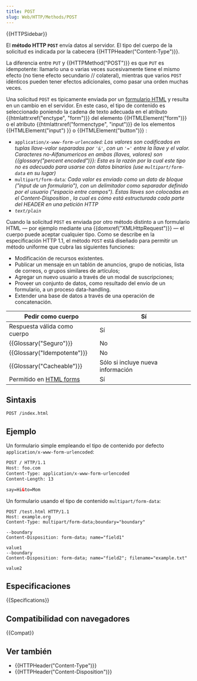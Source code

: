 ```yaml
---
title: POST
slug: Web/HTTP/Methods/POST
---
```


{{HTTPSidebar}}

El **método HTTP `POST`** envía datos al servidor. El tipo del cuerpo de la solicitud es indicada por la cabecera {{HTTPHeader("Content-Type")}}.

La diferencia entre `PUT` y {{HTTPMethod("POST")}} es que `PUT` es idempotente: llamarlo una o varias veces sucesivamente tiene el mismo efecto (no tiene efecto secundario // colateral), mientras que varios `POST` idénticos pueden tener efectos adicionales, como pasar una orden muchas veces.

Una solicitud `POST` es tipicamente enviada por un [formulario HTML](/es/docs/Web/Guide/HTML/Forms) y resulta en un cambio en el servidor. En este caso, el tipo de contenido es seleccionado poniendo la cadena de texto adecuada en el atributo {{htmlattrxref("enctype", "form")}} del elemento {{HTMLElement("form")}} o el atributo {{htmlattrxref("formenctype", "input")}} de los elementos {{HTMLElement("input") }} o {{HTMLElement("button")}} :

- `application/`_`x-www-form-urlencoded`: Los valores son codificados en tuplas llave-valor separadas por `'&'`, con un `'='` entre la llave y el valor. Caracteres no-Alfanumericos en ambas (llaves, valores) son {{glossary("percent encoded")}}: Esta es la razón por la cual este tipo no es adecuado para usarse con datos binarios (use `multipart/form-data` en su lugar)_
- `multipart/form-data`_: Cada valor es enviado como un dato de bloque ("input de un formulario"), con un delimitador como separador definido por el usuario ("espacio entre campos"). Éstas llaves son colocadas en el Content-Disposition , la cual es cómo está estructurada cada parte del HEADER en una petición HTTP_
- _`text/plain`_

Cuando la solicitud `POST` es enviada por otro método distinto a un formulario HTML — por ejemplo mediante una {{domxref("XMLHttpRequest")}} — el cuerpo puede aceptar cualquier tipo. Como se describe en la especificación HTTP 1.1, el método `POST` está diseñado para permitir un método uniforme que cubra las siguientes funciones:

- Modificación de recursos existentes.
- Publicar un mensaje en un tablón de anuncios, grupo de noticias, lista de correos, o grupos similares de artículos;
- Agregar un nuevo usuario a través de un modal de suscripciones;
- Proveer un conjunto de datos, como resultado del envío de un formulario, a un proceso data-handling.
- Extender una base de datos a través de una operación de concatenación.

| Pedir como cuerpo                                        | Sí                                |
| -------------------------------------------------------- | --------------------------------- |
| Respuesta válida como cuerpo                             | Sí                                |
| {{Glossary("Seguro")}}                             | No                                |
| {{Glossary("Idempotente")}}                     | No                                |
| {{Glossary("Cacheable")}}                         | Sólo si incluye nueva información |
| Permitido en [HTML forms](/es/docs/Web/Guide/HTML/Forms) | Sí                                |

## Sintaxis

```
POST /index.html
```

## Ejemplo

Un formulario simple empleando el tipo de contenido por defecto `application/x-www-form-urlencoded`:

```html
POST / HTTP/1.1
Host: foo.com
Content-Type: application/x-www-form-urlencoded
Content-Length: 13

say=Hi&to=Mom
```

Un formulario usando el tipo de contenido `multipart/form-data`:

```
POST /test.html HTTP/1.1
Host: example.org
Content-Type: multipart/form-data;boundary="boundary"

--boundary
Content-Disposition: form-data; name="field1"

value1
--boundary
Content-Disposition: form-data; name="field2"; filename="example.txt"

value2
```

## Especificaciones

{{Specifications}}

## Compatibilidad con navegadores

{{Compat}}

## Ver también

- {{HTTPHeader("Content-Type")}}
- {{HTTPHeader("Content-Disposition")}}
